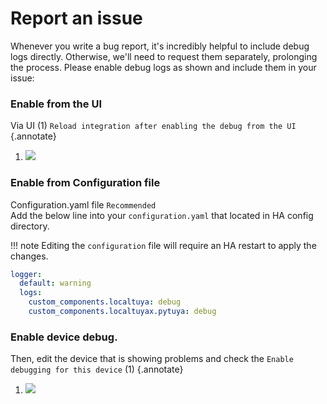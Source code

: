 # Report an issue

Whenever you write a bug report, it's incredibly helpful to include debug logs directly. Otherwise, we'll need to request them separately, prolonging the process. Please enable debug logs as shown and include them in your issue:


### Enable from the UI
Via UI (1)
`Reload integration after enabling the debug from the UI`
{.annotate}

1. ![](images/report_bug_enable_debug_ui.png)



### Enable from Configuration file 
Configuration.yaml file `Recommended` <br>
Add the below line into your `configuration.yaml` that located in HA config directory. <br>

!!! note 
    Editing the `configuration` file will require an HA restart to apply the changes.

```yaml
logger:
  default: warning
  logs:
    custom_components.localtuya: debug
    custom_components.localtuyax.pytuya: debug
```

### Enable device debug.
Then, edit the device that is showing problems and check the `Enable debugging for this device` (1)
{.annotate}

1. ![](images/report_bug_enable_device_debug.png)
